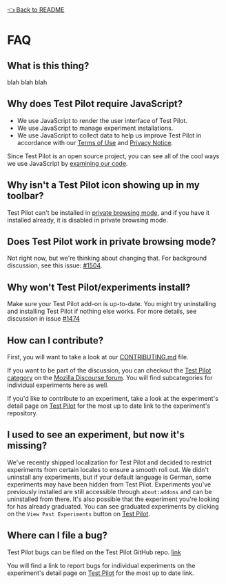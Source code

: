 [👈 Back to README](../README.md)

# FAQ

## What is this thing?

blah blah blah

## Why does Test Pilot require JavaScript?

- We use JavaScript to render the user interface of Test Pilot.
- We use JavaScript to manage experiment installations.
- We use JavaScript to collect data to help us improve Test Pilot in accordance with our [Terms of Use](https://testpilot.firefox.com/terms) and [Privacy Notice](https://testpilot.firefox.com/privacy).

Since Test Pilot is an open source project, you can see all of the cool ways we use JavaScript by [examining our code](https://github.com/mozilla/testpilot/).

## Why isn't a Test Pilot icon showing up in my toolbar?

Test Pilot can't be installed in [private browsing mode](https://support.mozilla.org/en-US/kb/private-browsing-use-firefox-without-history?redirectlocale=en-US&redirectslug=Private+Browsing), 
and if you have it installed already, it is disabled in private browsing mode.

## Does Test Pilot work in private browsing mode?

Not right now, but we're thinking about changing that. For background discussion, see this issue: [#1504](https://github.com/mozilla/testpilot/issues/1504).

## Why won't Test Pilot/experiments install?

Make sure your Test Pilot add-on is up-to-date. You might try uninstalling and installing Test Pilot if nothing else works. For more details, see discussion in issue [#1474](https://github.com/mozilla/testpilot/issues/1474)

## How can I contribute?

First, you will want to take a look at our [CONTRIBUTING.md](https://github.com/mozilla/testpilot/blob/master/CONTRIBUTING.md) file.

If you want to be part of the discussion, you can checkout the [Test Pilot category](https://discourse.mozilla-community.org/c/test-pilot) on the [Mozilla Discourse forum](https://discourse.mozilla-community.org). You will find subcategories for individual experiments here as well.

If you'd like to contribute to an experiment, take a look at the experiment's detail page on [Test Pilot](https://testpilot.firefox.com/) for the most up to date link to the experiment's repository.

## I used to see an experiment, but now it's missing?

We've recently shipped localization for Test Pilot and decided to restrict experiments from certain locales to ensure a smooth roll out. We didn't uninstall any experiments, but if your default language is German, some experiments may have been hidden from Test Pilot. 
Experiments you've previously installed are still accessible through `about:addons` and can be uninstalled from there. It's also possible that the experiment you're looking for has already graduated.
You can see graduated experiments by clicking on the `View Past Experiments` button on [Test Pilot](https://testpilot.firefox.com/).

## Where can I file a bug?

Test Pilot bugs can be filed on the Test Pilot GitHub repo. [link](https://github.com/mozilla/testpilot/issues)

You will find a link to report bugs for individual experiments on the experiment's detail page on [Test Pilot](https://testpilot.firefox.com/) for the most up to date link.
